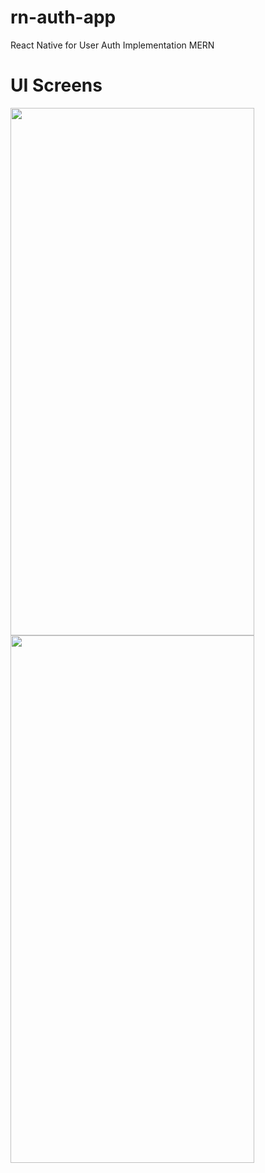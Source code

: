# rn-auth-app
React Native for User Auth Implementation MERN
# UI Screens
<img src='https://user-images.githubusercontent.com/47267731/180604607-12f35450-3173-4a0b-9073-9c6beba15edd.png' width="390"
 height="844" />
 <img src='https://user-images.githubusercontent.com/47267731/180604710-26277e40-eb02-4f27-8684-74e933a65585.png' width="390"
 height="844" />



